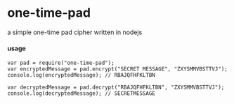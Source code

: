 # one-time-pad

a simple one-time pad cipher written in nodejs

#### usage

```
var pad = require("one-time-pad");
var encryptedMessage = pad.encrypt("SECRET MESSAGE", "ZXYSMMVBSTTVJ");
console.log(encryptedMessage); // RBAJQFHFKLTBN

var decryptedMessage = pad.decrypt("RBAJQFHFKLTBN", "ZXYSMMVBSTTVJ");
console.log(decryptedMessage); // SECRETMESSAGE
```